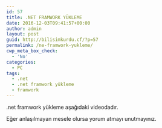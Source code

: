 ```yaml
---
id: 57
title: .NET FRAMWORK YÜKLEME
date: 2016-12-03T09:41:57+00:00
author: admin
layout: post
guid: http://bilisimkurdu.cf/?p=57
permalink: /ne-framwork-yukleme/
cwp_meta_box_check:
  - 'No'
categories:
  - PC
tags:
  - .net
  - .net framwork yükleme
  - framwork
---
```

.net framwork yükleme aşağıdaki videodadır.

Eğer anlaşılmayan mesele olursa yorum atmayı unutmayınız.